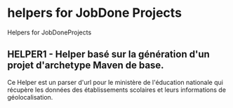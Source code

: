 # helpers for JobDone Projects
Helpers for JobDoneProjects

## HELPER1 - Helper basé sur la génération d'un projet d'archetype Maven de base.
Ce Helper est un parser d'url pour le ministère de l'éducation nationale qui récupère les données des établissements scolaires et leurs informations de géolocalisation.
